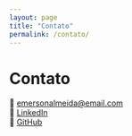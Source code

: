 ```yaml
---
layout: page
title: "Contato"
permalink: /contato/
---
```


# Contato

📧 [emersonalmeida@email.com](mailto:emersonalmeida@email.com)  
🔗 [LinkedIn](https://linkedin.com/in/seu-perfil)  
🐙 [GitHub](https://github.com/eadsn)
